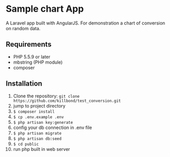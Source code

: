 # Sample chart App

A Laravel app built with AngularJS. For demonstration a chart of conversion on random data.

## Requirements

- PHP 5.5.9 or later
- mbstring (PHP module)
- composer

## Installation

1. Clone the repository: `git clone https://github.com/killbond/test_conversion.git`
2. jump to project directory
3. `$ composer install`
4. `$ cp .env.example .env`
5. `$ php artisan key:generate`
6. config your db connection in .env file
7. `$ php artisan migrate`
8. `$ php artisan db:seed`
9. `$ cd public`
10. run php built in web server